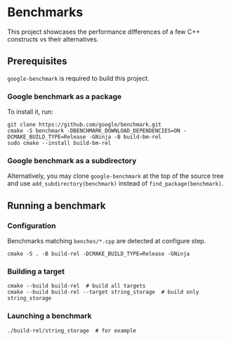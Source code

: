 # Benchmarks

This project showcases the performance differences of a few C++ constructs vs their alternatives.

## Prerequisites

`google-benchmark` is required to build this project.

### Google benchmark as a package

To install it, run:

```shell
git clone https://github.com/google/benchmark.git
cmake -S benchmark -DBENCHMARK_DOWNLOAD_DEPENDENCIES=ON -DCMAKE_BUILD_TYPE=Release -GNinja -B build-bm-rel 
sudo cmake --install build-bm-rel
```

### Google benchmark as a subdirectory

Alternatively, you may clone `google-benchmark` at the top of the source tree and use `add_subdirectory(benchmark)`
instead of `find_package(benchmark)`.

## Running a benchmark

### Configuration

Benchmarks matching `benches/*.cpp` are detected at configure step.

```shell
cmake -S . -B build-rel -DCMAKE_BUILD_TYPE=Release -GNinja
```

### Building a target

```shell
cmake --build build-rel  # build all targets
cmake --build build-rel --target string_storage  # build only string_storage
```

### Launching a benchmark

```shell
./build-rel/string_storage  # for example
```
